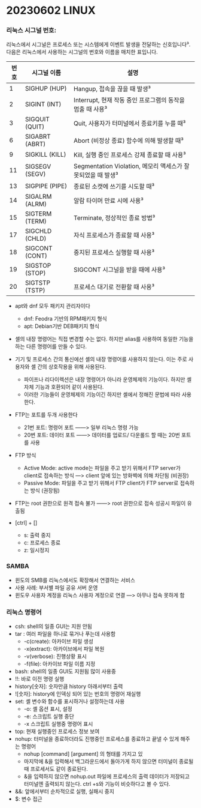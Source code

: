 # 20230602 LINUX

### 리눅스 시그널 번호:

리눅스에서 시그널은 프로세스 또는 시스템에게 이벤트 발생을 전달하는 신호입니다³. 다음은 리눅스에서 사용하는 시그널의 번호와 이름을 매치한 표입니다.

| 번호 | 시그널 이름 | 설명 |
| --- | --- | --- |
| 1 | SIGHUP (HUP) | Hangup, 접속을 끊을 때 발생³ |
| 2 | SIGINT (INT) | Interrupt, 현재 작동 중인 프로그램의 동작을 멈출 때 사용³ |
| 3 | SIGQUIT (QUIT) | Quit, 사용자가 터미널에서 종료키를 누를 때³ |
| 6 | SIGABRT (ABRT) | Abort (비정상 종료) 함수에 의해 발생할 때³ |
| 9 | SIGKILL (KILL) | Kill, 실행 중인 프로세스 강제 종료할 때 사용³ |
| 11 | SIGSEGV (SEGV) | Segmentation Violation, 메모리 액세스가 잘못되었을 때 발생³ |
| 13 | SIGPIPE (PIPE) | 종료된 소캣에 쓰기를 시도할 때³ |
| 14 | SIGALRM (ALRM) | 알람 타이머 만료 시에 사용³ |
| 15 | SIGTERM (TERM) | Terminate, 정상적인 종료 방법³ |
| 17 | SIGCHLD (CHLD) | 자식 프로세스가 종료할 때 사용³ |
| 18 | SIGCONT (CONT) | 중지된 프로세스 실행할 때 사용³ |
| 19 | SIGSTOP (STOP) | SIGCONT 시그널을 받을 때에 사용³ |
| 20 | SIGTSTP (TSTP) | 프로세스 대기로 전환할 때 사용³ |
- apt와 dnf 모두 패키지 관리자이다
    - dnf: Feodra 기반의 RPM패키지 형식
    - apt: Debian기반 DEB패키지 형식
- 셸의 내장 명령어는 직접 변경할 수는 없다. 하지만 alias를 사용하여 동일한 기능을 하는 다른 명령어를 만들 수 있다.
- 기기 및 프로세스 간의 통신에선 셸의 내장 명령어를 사용하지 않는다. 이는 주로 사용자와 셸 간의 상호작용을 위해 사용된다.
    - 파이프나 리다이렉션은 내장 명령어가 아니라 운영체제의 기능이다. 하지만 셸 자체 기능과 호환되어 같이 사용된다.
    - 이러한 기능들이 운영체제의 기능이긴 하지만 셸에서 정해진 문법에 따라 사용한다.
- FTP는 포트를 두개 사용한다
    - 21번 포트: 명령어 포트 ——> 일부 리눅스 명령 가능
    - 20번 포트: 데이터 포트 ——> 데이터를 업로드/ 다운롤드 할 때는 20번 포트를 사용
- FTP 방식
    - Active Mode: active mode는 파일을 주고 받기 위해서 FTP server가 client로 접속하는 방식 —> client 앞에 있는 방화벽에 의해 차단됨 (비권장)
    - Passive Mode:  파일을 주고 받기 위해서 FTP client가  FTP server로 접속하는 방식 (권장됨)
- FTP는 root 권한으로 원격 접속 불가 ——> root 권한으로 접속 성공시 파일이 유출됨

- [ctrl] + []
    - s: 출력 중지
    - c: 프로세스 종료
    - z: 일시정지

### SAMBA

- 윈도의 SMB를 리눅스에서도 확장해서 연결하는 서비스
- 사용 사례: 부서별 파일 공유 서버 운영
- 윈도우 사용자 계정을 리눅스 사용자 계정으로 연결 —> 아무나 접속 못하게 함

### 리눅스 명령어

- csh: shell의 일종 GUI는 지원 안됨
- tar : 여러 파일을 하나로 묶거나 푸는데 사용함
    - -c(create): 아카이브 파일 생성
    - -x(extract): 아카이브에서 파일 복원
    - -v(verbose):  진행상황 표시
    - -f(file): 아카이브 파일 이름 지정
- bash: shell의 일종 GUI도 지원됨 많이 사용중
- !!: 바로 이전 명령 실행
- history[숫자]: 숫자만큼 history 아래서부터 출력
- ![숫자]: history에 인덱싱 되어 있는 번호의 명령어 재실행
- set: 셸 변수와 함수를 표시하거나 설정하는데 사용
    - -o: 셸 옵션 표시, 설정
    - -e: 스크립트 실행 중단
    - -x 스크립트 실행중 명령어 표시
- top: 현재 실행중인 프로세스 정보 보여
- nohup: 터미널을 종료하더라도 진행중인 프로세스를 종료하고 끝낼 수 있게 해주는 명령어
    - nohup [command] [argument] 의 형태를 가지고 있
    - 마지막에 &을 입력해서 백그라운드에서 돌아가게 하지 않으면 터미널이 종료될 때 프로세서도 같이 종료된다.
    - &을 입력하지 않으면 nohup.out 파일에 프로세스의 출력 데이터가 저장되고 터미널엔 출력되지 않는다. ctrl +s와 기능이 비슷하다고 볼 수 있다.
- &&: 앞에서부터 순차적으로 실행, 실패시 중지
- $: 변수 접근
